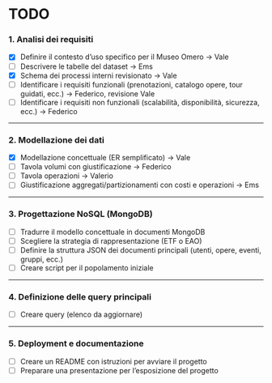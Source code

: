 # TODO

### 1. Analisi dei requisiti
- [X] Definire il contesto d’uso specifico per il Museo Omero -> Vale
- [ ] Descrivere le tabelle del dataset -> Ems
- [X] Schema dei processi interni revisionato -> Vale
- [ ] Identificare i requisiti funzionali (prenotazioni, catalogo opere, tour guidati, ecc.) -> Federico, revisione Vale
- [ ] Identificare i requisiti non funzionali (scalabilità, disponibilità, sicurezza, ecc.) -> Federico
---

### 2. Modellazione dei dati   
- [X] Modellazione concettuale (ER semplificato) -> Vale
- [ ] Tavola volumi con giustificazione -> Federico
- [ ] Tavola operazioni -> Valerio
- [ ] Giustificazione aggregati/partizionamenti con costi e operazioni -> Ems 

---

### 3. Progettazione NoSQL (MongoDB)  
- [ ] Tradurre il modello concettuale in documenti MongoDB  
- [ ] Scegliere la strategia di rappresentazione (ETF o EAO)  
- [ ] Definire la struttura JSON dei documenti principali (utenti, opere, eventi, gruppi, ecc.)  
- [ ] Creare script per il popolamento iniziale

---

### 4. Definizione delle query principali  
- [ ] Creare query (elenco da aggiornare)

---

### 5. Deployment e documentazione  
- [ ] Creare un README con istruzioni per avviare il progetto  
- [ ] Preparare una presentazione per l’esposizione del progetto  
